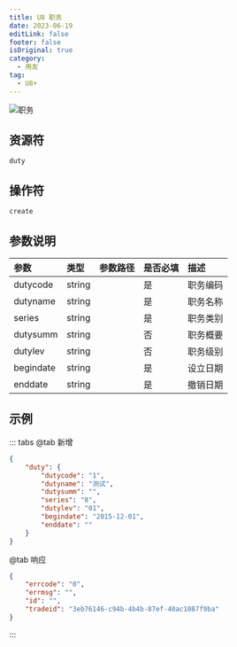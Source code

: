 ```yaml
---
title: U8 职务
date: 2023-06-19
editLink: false
footer: false
isOriginal: true
category:
  - 用友
tag:
  - U8+
---
```


![职务](https://nas.ilyl.life:8092/yonyou/u8/as/duty.gif)

## 资源符

`duty`
  
## 操作符

`create`

## 参数说明

|参数|类型|参数路径|是否必填|描述|
|:-|:-|:-|:-|:-|
|dutycode|string||是|职务编码|
|dutyname|string||是|职务名称|
|series|string||是|职务类别|
|dutysumm|string||否|职务概要|
|dutylev|string||否|职务级别|
|begindate|string||是|设立日期|
|enddate|string||是|撤销日期|

## 示例

::: tabs
@tab 新增

```json
{
    "duty": {
        "dutycode": "1",
        "dutyname": "测试",
        "dutysumm": "",
        "series": "8",
        "dutylev": "01",
        "begindate": "2015-12-01",
        "enddate": ""
    }
}
```

@tab 响应

```json
{
    "errcode": "0",
    "errmsg": "",
    "id": "",
    "tradeid": "3eb76146-c94b-4b4b-87ef-40ac1087f9ba"
}
```

:::
